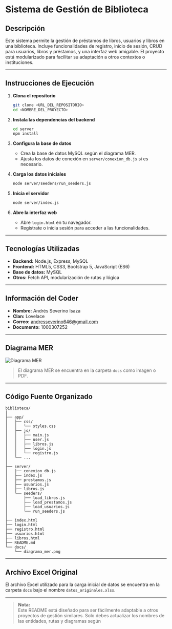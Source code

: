 # Sistema de Gestión de Biblioteca

## Descripción

Este sistema permite la gestión de préstamos de libros, usuarios y libros en una biblioteca. Incluye funcionalidades de registro, inicio de sesión, CRUD para usuarios, libros y préstamos, y una interfaz web amigable. El proyecto está modularizado para facilitar su adaptación a otros contextos o instituciones.

---

## Instrucciones de Ejecución

1. **Clona el repositorio**
   ```bash
   git clone <URL_DEL_REPOSITORIO>
   cd <NOMBRE_DEL_PROYECTO>
   ```

2. **Instala las dependencias del backend**
   ```bash
   cd server
   npm install
   ```

3. **Configura la base de datos**
   - Crea la base de datos MySQL según el diagrama MER.
   - Ajusta los datos de conexión en `server/conexion_db.js` si es necesario.

4. **Carga los datos iniciales**
   ```bash
   node server/seeders/run_seeders.js
   ```

5. **Inicia el servidor**
   ```bash
   node server/index.js
   ```

6. **Abre la interfaz web**
   - Abre `login.html` en tu navegador.
   - Regístrate o inicia sesión para acceder a las funcionalidades.

---

## Tecnologías Utilizadas

- **Backend:** Node.js, Express, MySQL
- **Frontend:** HTML5, CSS3, Bootstrap 5, JavaScript (ES6)
- **Base de datos:** MySQL
- **Otros:** Fetch API, modularización de rutas y lógica

---

## Información del Coder

- **Nombre:** Andrés Severino Isaza
- **Clan:** Lovelace
- **Correo:** andresseverino646@gmail.com
- **Documento:** 1000307252

---

## Diagrama MER

![Diagrama MER](./docs/diagrama_mer.png)
> El diagrama MER se encuentra en la carpeta `docs` como imagen o PDF.

---

## Código Fuente Organizado

```
biblioteca/
│
├── app/
│   ├── css/
│   │   └── styles.css
│   ├── js/
│   │   ├── main.js
│   │   ├── user.js
│   │   ├── libros.js
│   │   ├── login.js
│   │   └── registro.js
│   └── ...
│
├── server/
│   ├── conexion_db.js
│   ├── index.js
│   ├── prestamos.js
│   ├── usuarios.js
│   ├── libros.js
│   └── seeders/
│       ├── load_libros.js
│       ├── load_prestamos.js
│       ├── load_usuarios.js
│       └── run_seeders.js
│
├── index.html
├── login.html
├── registro.html
├── usuarios.html
├── libros.html
├── README.md
└── docs/
    └── diagrama_mer.png
```

---

## Archivo Excel Original

El archivo Excel utilizado para la carga inicial de datos se encuentra en la carpeta `docs` bajo el nombre `datos_originales.xlsx`.

---

> **Nota:**  
> Este README está diseñado para ser fácilmente adaptable a otros proyectos de gestión similares. Solo debes actualizar los nombres de las entidades, rutas y diagramas según